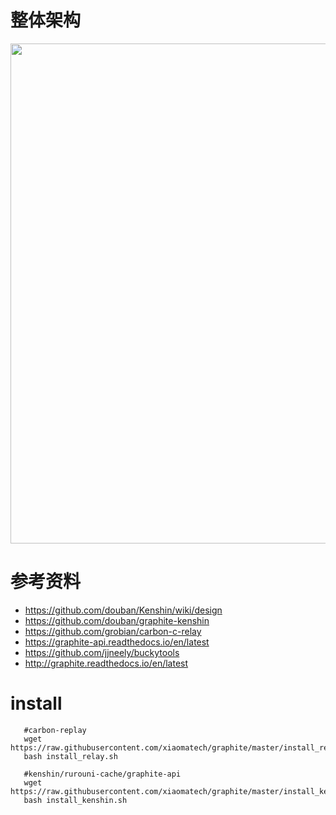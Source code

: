 # 整体架构

<img src="/img/graphite-cluster.png" width="800"/>


# 参考资料
- https://github.com/douban/Kenshin/wiki/design
- https://github.com/douban/graphite-kenshin
- https://github.com/grobian/carbon-c-relay
- https://graphite-api.readthedocs.io/en/latest
- https://github.com/jjneely/buckytools
- http://graphite.readthedocs.io/en/latest


# install
 ```
    #carbon-replay
    wget https://raw.githubusercontent.com/xiaomatech/graphite/master/install_relay.sh
    bash install_relay.sh
    
    #kenshin/rurouni-cache/graphite-api
    wget https://raw.githubusercontent.com/xiaomatech/graphite/master/install_kenshin.sh
    bash install_kenshin.sh
```